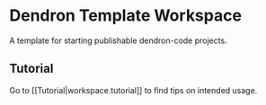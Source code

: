 # Dendron Template Workspace

A template for starting publishable dendron-code projects.

## Tutorial

Go to [[Tutorial|workspace.tutorial]] to find tips on intended usage.
